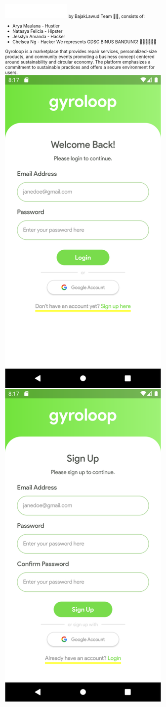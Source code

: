 ![gyroloop-logo](assets/image/gyroloop.png)
by BajakLawud Team 🏴‍☠️, consists of:
- Arya Maulana - Hustler
- Natasya Felicia - Hipster
- Jesslyn Amanda - Hacker
- Chelsea Ng - Hacker
We represents GDSC BINUS BANDUNG! 👩🏻‍💻👨🏻‍💻

Gyroloop is a marketplace that provides repair services, personalized-size products, and community events promoting a business concept centered around sustainability and circular economy. The platform emphasizes a commitment to sustainable practices and offers a secure environment for users.
![gyroloop-login](assets/image/login.png)
![gyroloop-signup](assets/image/signup.png)
